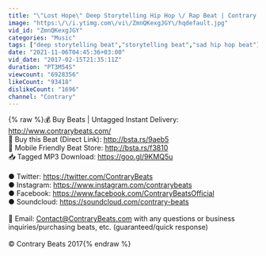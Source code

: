 ```yaml
---
title: "\"Lost Hope\" Deep Storytelling Hip Hop \/ Rap Beat | Contrary Beats"
image: "https:\/\/i.ytimg.com\/vi\/ZmnQKexgJGY\/hqdefault.jpg"
vid_id: "ZmnQKexgJGY"
categories: "Music"
tags: ["deep storytelling beat","storytelling beat","sad hip hop beat"]
date: "2021-11-06T04:45:36+03:00"
vid_date: "2017-02-15T21:35:11Z"
duration: "PT3M54S"
viewcount: "6928356"
likeCount: "93418"
dislikeCount: "1696"
channel: "Contrary"
---
```

{% raw %}💰 Buy Beats | Untagged Instant Delivery: <a rel="nofollow" target="blank" href="http://www.contrarybeats.com/">http://www.contrarybeats.com/</a><br />💸 Buy this Beat (Direct Link): <a rel="nofollow" target="blank" href="http://bsta.rs/9aeb5">http://bsta.rs/9aeb5</a><br />🐝 Mobile Friendly Beat Store: <a rel="nofollow" target="blank" href="http://bsta.rs/f3810">http://bsta.rs/f3810</a><br />📥 Tagged MP3 Download: <a rel="nofollow" target="blank" href="https://goo.gl/9KMQ5u">https://goo.gl/9KMQ5u</a><br /><br />● Twitter: <a rel="nofollow" target="blank" href="https://twitter.com/ContraryBeats">https://twitter.com/ContraryBeats</a><br />● Instagram: <a rel="nofollow" target="blank" href="https://www.instagram.com/contrarybeats">https://www.instagram.com/contrarybeats</a><br />● Facebook: <a rel="nofollow" target="blank" href="https://www.facebook.com/ContraryBeatsOfficial">https://www.facebook.com/ContraryBeatsOfficial</a><br />● Soundcloud: <a rel="nofollow" target="blank" href="https://soundcloud.com/contrary-beats">https://soundcloud.com/contrary-beats</a><br /><br />📧 Email: Contact@ContraryBeats.com with any questions or business  inquiries/purchasing beats, etc. (guaranteed/quick response)<br /><br />© Contrary Beats 2017{% endraw %}
